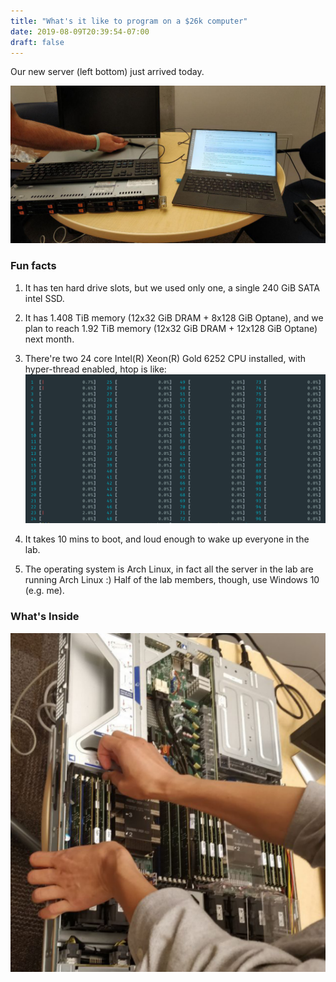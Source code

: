 ```yaml
---
title: "What's it like to program on a $26k computer"
date: 2019-08-09T20:39:54-07:00
draft: false 
---
```


Our new server (left bottom) just arrived today.

![](/img/server-0.jpg)

### Fun facts

1. It has ten hard drive slots, but we used only one, a single 240 GiB SATA intel SSD.

2. It has 1.408 TiB memory (12x32 GiB DRAM + 8x128 GiB Optane), and we plan to reach 1.92 TiB memory (12x32 GiB DRAM + 12x128 GiB Optane) next month.

3. There're two 24 core Intel(R) Xeon(R) Gold 6252 CPU installed, with hyper-thread enabled, htop is like:
![](/img/server-1.png)

4. It takes 10 mins to boot, and loud enough to wake up everyone in the lab.

5. The operating system is Arch Linux, in fact all the server in the lab are running Arch Linux :) Half of the lab members, though, use Windows 10 (e.g. me).


### What's Inside

![](/img/server-2.png)

